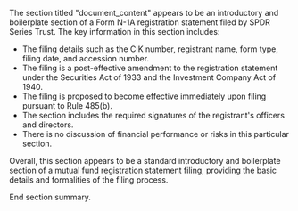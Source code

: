 The section titled "document_content" appears to be an introductory and boilerplate section of a Form N-1A registration statement filed by SPDR Series Trust. The key information in this section includes:

- The filing details such as the CIK number, registrant name, form type, filing date, and accession number.
- The filing is a post-effective amendment to the registration statement under the Securities Act of 1933 and the Investment Company Act of 1940.
- The filing is proposed to become effective immediately upon filing pursuant to Rule 485(b).
- The section includes the required signatures of the registrant's officers and directors.
- There is no discussion of financial performance or risks in this particular section.

Overall, this section appears to be a standard introductory and boilerplate section of a mutual fund registration statement filing, providing the basic details and formalities of the filing process.

End section summary.